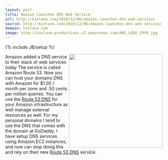 ```yaml
---
layout: post
title: Amazon Launches DNS Web Service
url: http://kinlane.com/2010/12/06/amazon-launches-dns-web-service/
source: http://kinlane.com/2010/12/06/amazon-launches-dns-web-service/
domain: kinlane.com
image: http://kinlane-productions.s3.amazonaws.com/AWS_LOGO_CMYK.jpg
---
```

{% include JB/setup %}

<p>
     <img src="http://kinlane-productions.s3.amazonaws.com/AWS_LOGO_CMYK.jpg" alt="" width="300" align="right" />Amazon added a DNS service to their stack of web services today The service is called Amazon Route 53. Now you can host your domains DNS with Amazon for $1.00 / month per zone and .50 cents per million queries. You can use the <a href="http://aws.amazon.com/route53/" target="_blank">Route 53 DNS</a> for your Amazon infrastructure as well manage external resources as well. For my personal domains I tend to use the DNS that comes with the domain at GoDaddy. I have setup DNS services using Amazon EC2 instances, and now can stop doing this and rely on their new <a href="http://aws.amazon.com/route53/" target="_blank">Route 53 DNS</a> service.
</p>